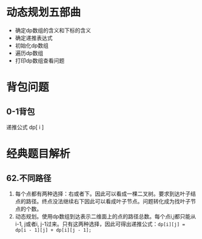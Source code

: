 # 动态规划五部曲

- 确定dp数组的含义和下标的含义
- 确定递推表达式
- 初始化dp数组
- 遍历dp数组
- 打印dp数组查看问题

# 背包问题

## 0-1背包

递推公式
	dp[ i ] 

# 经典题目解析

## 62.不同路径

1. 每个点都有两种选择：右或者下。因此可以看成一棵二叉树。要求到达叶子结点的路径。终点没法继续右下因此可以看成叶子节点。问题转化成为找叶子节点的个数。
2. 动态规划。使用dp数组到达表示二维面上的点的路径总数。每个点i,j都只能从i-1, j或者i, j-1过来。只有这两种选择，因此可得出递推公式：`dp[i][j] = dp[i - 1][j] + dp[i][j - 1];`